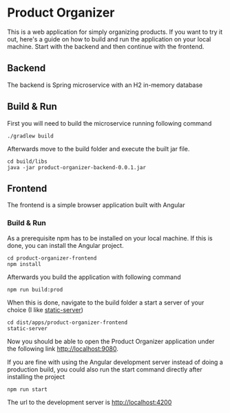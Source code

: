 # Product Organizer
This is a web application for simply organizing products.
If you want to try it out, here's a guide on how to build and run the application on your local machine.
Start with the backend and then continue with the frontend. 

## Backend
The backend is Spring microservice with an H2 in-memory database

## Build & Run
First you will need to build the microservice running following command
```
./gradlew build
```
Afterwards move to the build folder and execute the built jar file.
```
cd build/libs
java -jar product-organizer-backend-0.0.1.jar
```

## Frontend
The frontend is a simple browser application built with Angular

### Build & Run
As a prerequisite npm has to be installed on your local machine.
If this is done, you can install the Angular project.
```
cd product-organizer-frontend
npm install
```
Afterwards you build the application with following command
```
npm run build:prod
```
When this is done, navigate to the build folder a start a server of your choice (I like [static-server](https://www.npmjs.com/package/static-server))
```
cd dist/apps/product-organizer-frontend
static-server
```
Now you should be able to open the Product Organizer application under the following link [http://localhost:9080](http://localhost:9080).

If you are fine with using the Angular development server instead of doing a production build, you could also run the start command directly after installing the project 
```
npm run start
``` 
The url to the development server is [http://localhost:4200](http://localhost:4200)
